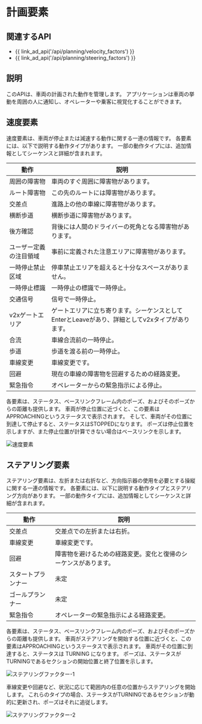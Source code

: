 # 計画要素

## 関連するAPI

- {{ link_ad_api('/api/planning/velocity_factors') }}
- {{ link_ad_api('/api/planning/steering_factors') }}

## 説明

このAPIは、車両の計画された動作を管理します。
アプリケーションは車両の挙動を周囲の人に通知し、オペレーターや乗客に視覚化することができます。

## 速度要素

速度要素は、車両が停止または減速する動作に関する一連の情報です。
各要素には、以下で説明する動作タイプがあります。
一部の動作タイプには、追加情報としてシーケンスと詳細が含まれます。

| 動作                    | 説明                                                                         |
| --------------------------- | ----------------------------------------------------------------------------------- |
| 周囲の障害物        | 車両のすぐ周囲に障害物があります。                                |
| ルート障害物              | この先のルートには障害物があります。                                          |
| 交差点                | 進路上の他の車線に障害物があります。                                     |
| 横断歩道                   | 横断歩道に障害物があります。                                               |
| 後方確認                  | 背後には人間のドライバーの死角となる障害物があります。            |
| ユーザー定義の注目領域 | 事前に定義された注意エリアに障害物があります。                               |
| 一時停止禁止区域            | 停車禁止エリアを超えると十分なスペースがありません。                              |
| 一時停止標識                   | 一時停止の標識で一時停止。                                                              |
| 交通信号              | 信号で一時停止。                                                         |
| v2xゲートエリア               | ゲートエリアに立ち寄ります。シーケンスとしてEnterとLeaveがあり、詳細としてv2xタイプがあります。 |
| 合流                       | 車線合流前の一時停止。                                                        |
| 歩道                    | 歩道を渡る前の一時停止。                                                |
| 車線変更                 | 車線変更です。                                                                      |
| 回避                   | 現在の車線の障害物を回避するための経路変更。                             |
| 緊急指令         | オペレーターからの緊急指示による停止。                                  |

各要素は、ステータス、ベースリンクフレーム内のポーズ、およびそのポーズからの距離も提供します。
車両が停止位置に近づくと、この要素はAPPROACHINGというステータスで表示されます。
そして、車両がその位置に到達して停止すると、ステータスはSTOPPEDになります。
ポーズは停止位置を示しますが、また停止位置が計算できない場合はベースリンクを示します。

![速度要素](./planning-factors/velocity-factors.drawio.svg)

## ステアリング要素

ステアリング要素は、左折または右折など、方向指示器の使用を必要とする操縦に関する一連の情報です。
各要素には、以下に説明する動作タイプとステアリング方向があります。
一部の動作タイプには、追加情報としてシーケンスと詳細が含まれます。

| 動作            | 説明                                                                 |
| ------------------- | --------------------------------------------------------------------------- |
| 交差点        | 交差点での左折または右折。                                |
| 車線変更         | 車線変更です。                                                              |
| 回避           | 障害物を避けるための経路変更。変化と復帰のシーケンスがあります。 |
| スタートプランナー       | 未定                                                                      |
| ゴールプランナー        | 未定                                                                      |
| 緊急指令 | オペレーターの緊急指示による経路変更。                   |

各要素は、ステータス、ベースリンクフレーム内のポーズ、およびそのポーズからの距離も提供します。
車両がステアリングを開始する位置に近づくと、この要素はAPPROACHINGというステータスで表示されます。
車両がその位置に到達すると、ステータスは TURNING になります。
ポーズは、ステータスがTURNINGであるセクションの開始位置と終了位置を示します。

![ステアリングファクター-1](./planning-factors/steering-factors-1.drawio.svg)

車線変更や回避など、状況に応じて範囲内の任意の位置からステアリングを開始します。
これらのタイプの場合、ステータスがTURNINGであるセクションが動的に更新され、ポーズはそれに追従します。

![ステアリングファクター-2](./planning-factors/steering-factors-2.drawio.svg)
